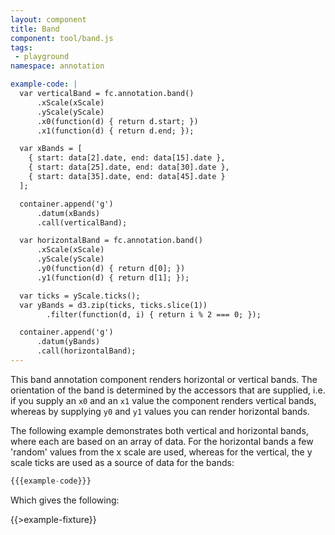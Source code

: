 ```yaml
---
layout: component
title: Band
component: tool/band.js
tags:
 - playground
namespace: annotation

example-code: |
  var verticalBand = fc.annotation.band()
      .xScale(xScale)
      .yScale(yScale)
      .x0(function(d) { return d.start; })
      .x1(function(d) { return d.end; });

  var xBands = [
    { start: data[2].date, end: data[15].date },
    { start: data[25].date, end: data[30].date },
    { start: data[35].date, end: data[45].date }
  ];

  container.append('g')
      .datum(xBands)
      .call(verticalBand);

  var horizontalBand = fc.annotation.band()
      .xScale(xScale)
      .yScale(yScale)
      .y0(function(d) { return d[0]; })
      .y1(function(d) { return d[1]; });

  var ticks = yScale.ticks();
  var yBands = d3.zip(ticks, ticks.slice(1))
        .filter(function(d, i) { return i % 2 === 0; });

  container.append('g')
      .datum(yBands)
      .call(horizontalBand);
---
```


This band annotation component renders horizontal or vertical bands. The orientation of the band is determined by the accessors that are supplied, i.e. if you supply an `x0` and an `x1` value the component renders vertical bands, whereas by supplying `y0` and `y1` values you can render horizontal bands.

The following example demonstrates both vertical and horizontal bands, where each are based on an array of data. For the horizontal bands a few 'random' values from the x scale are used, whereas for the vertical, the y scale ticks are used as a source of data for the bands:

```js
{{{example-code}}}
```

Which gives the following:

{{>example-fixture}}
